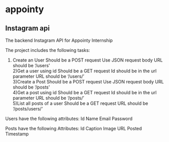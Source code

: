 # appointy
## Instagram api
The backend Instagram API for Appointy Internship

The project includes the following tasks:
1) Create an User
Should be a POST request
Use JSON request body
URL should be ‘/users'  
2)Get a user using id
Should be a GET request
Id should be in the url parameter
URL should be ‘/users/<id here>’  
3)Create a Post
Should be a POST request
Use JSON request body
URL should be ‘/posts'  
4)Get a post using id
Should be a GET request
Id should be in the url parameter
URL should be ‘/posts/<id here>’  
5)List all posts of a user
Should be a GET request
URL should be ‘/posts/users/<Id here>'   


Users have the following attributes:
Id
Name
Email
Password

Posts have the following Attributes:
Id
Caption
Image URL
Posted Timestamp

